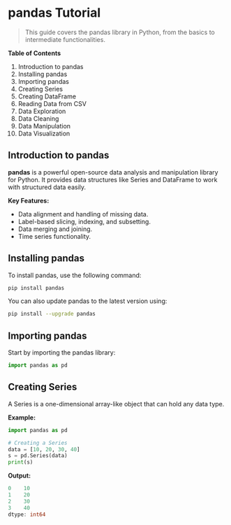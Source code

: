 # pandas Tutorial

> This guide covers the pandas library in Python, from the basics to intermediate functionalities.

**Table of Contents**
1. Introduction to pandas
2. Installing pandas
3. Importing pandas
4. Creating Series
5. Creating DataFrame
6. Reading Data from CSV
7. Data Exploration
8. Data Cleaning
9. Data Manipulation
10. Data Visualization

## Introduction to pandas
**pandas** is a powerful open-source data analysis and manipulation library for Python. It provides data structures like Series and DataFrame to work with structured data easily.

**Key Features:**
- Data alignment and handling of missing data.
- Label-based slicing, indexing, and subsetting.
- Data merging and joining.
- Time series functionality.

## Installing pandas
To install pandas, use the following command:

```bash
pip install pandas
```

You can also update pandas to the latest version using:

```bash
pip install --upgrade pandas
```

## Importing pandas
Start by importing the pandas library:

```python
import pandas as pd
```

## Creating Series
A Series is a one-dimensional array-like object that can hold any data type.

**Example:**

```python
import pandas as pd

# Creating a Series
data = [10, 20, 30, 40]
s = pd.Series(data)
print(s)
```

**Output:**

```go
0    10
1    20
2    30
3    40
dtype: int64
```